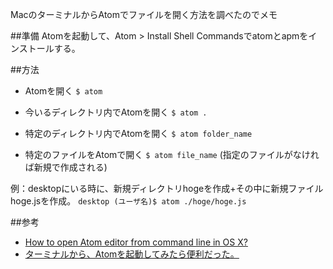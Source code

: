 MacのターミナルからAtomでファイルを開く方法を調べたのでメモ

##準備
Atomを起動して、Atom > Install Shell Commandsでatomとapmをインストールする。

##方法

- Atomを開く
```$ atom```

- 今いるディレクトリ内でAtomを開く
```$ atom .```

- 特定のディレクトリ内でAtomを開く
```$ atom folder_name```

- 特定のファイルをAtomで開く
```$ atom file_name``` (指定のファイルがなければ新規で作成される)

例：desktopにいる時に、新規ディレクトリhogeを作成+その中に新規ファイルhoge.jsを作成。
```desktop (ユーザ名)$ atom ./hoge/hoge.js```

##参考
- [How to open Atom editor from command line in OS X?](http://stackoverflow.com/questions/22390709/how-to-open-atom-editor-from-command-line-in-os-x)
- [ターミナルから、Atomを起動してみたら便利だった。](http://qiita.com/35_267_/items/5d7afff691477a24742a)
